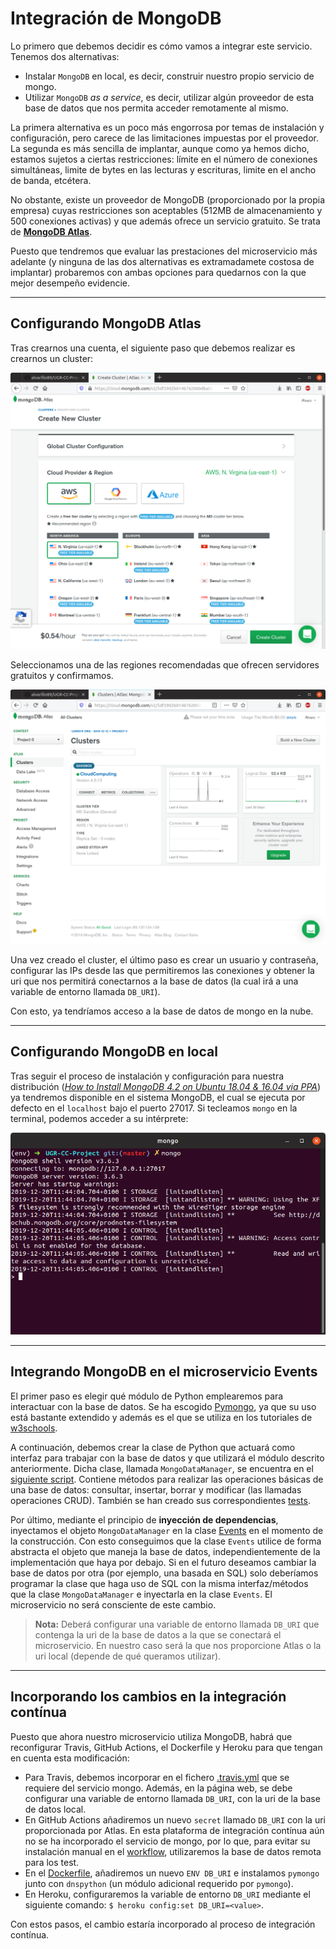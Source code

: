 # Integración de MongoDB

Lo primero que debemos decidir es cómo vamos a integrar este servicio. Tenemos dos alternativas:

- Instalar `MongoDB` en local, es decir, construir nuestro propio servicio de mongo.
- Utilizar `MongoDB` *as a service*, es decir, utilizar algún proveedor de esta base de datos que nos permita acceder remotamente al mismo.

La primera alternativa es un poco más engorrosa por temas de instalación y configuración, pero carece de las limitaciones impuestas por el proveedor. La segunda es más sencilla de implantar, aunque como ya hemos dicho, estamos sujetos a ciertas restricciones: límite en el número de conexiones simultáneas, limite de bytes en las lecturas y escrituras, limite en el ancho de banda, etcétera.

No obstante, existe un proveedor de MongoDB (proporcionado por la propia empresa) cuyas restricciones son aceptables (512MB de almacenamiento y 500 conexiones activas) y que además ofrece un servicio gratuito. Se trata de [**MongoDB Atlas**](https://www.mongodb.com/cloud/atlas).

Puesto que tendremos que evaluar las prestaciones del microservicio más adelante (y ninguna de las dos alternativas es extramadamete costosa de implantar) probaremos con ambas opciones para quedarnos con la que mejor desempeño evidencie.

---
## Configurando MongoDB Atlas

Tras crearnos una cuenta, el siguiente paso que debemos realizar es crearnos un cluster:

![](imgs/Hito4/clustermongo.png)

Seleccionamos una de las regiones recomendadas que ofrecen servidores gratuitos y confirmamos.

![](imgs/Hito4/clustercreado.png)

Una vez creado el cluster, el último paso es crear un usuario y contraseña, configurar las IPs desde las que permitiremos las conexiones y obtener la uri que nos permitirá conectarnos a la base de datos (la cual irá a una variable de entorno llamada `DB_URI`).

Con esto, ya tendríamos acceso a la base de datos de mongo en la nube.

---

## Configurando MongoDB en local

Tras seguir el proceso de instalación y configuración para nuestra distribución ([*How to Install MongoDB 4.2 on Ubuntu 18.04 & 16.04 via PPA*](https://tecadmin.net/install-mongodb-on-ubuntu/)) ya tendremos disponible en el sistema MongoDB, el cual se ejecuta por defecto en el `localhost` bajo el puerto 27017. Si tecleamos `mongo` en la terminal, podemos acceder a su intérprete:

![](imgs/Hito4/mongolocal.png)

---

## Integrando MongoDB en el microservicio Events

El primer paso es elegir qué módulo de Python emplearemos para interactuar con la base de datos. Se ha escogido [Pymongo](https://api.mongodb.com/python/current/), ya que su uso está bastante extendido y además es el que se utiliza en los tutoriales de [w3schools](https://www.w3schools.com/python/python_mongodb_getstarted.asp).

A continuación, debemos crear la clase de Python que actuará como interfaz para trabajar con la base de datos y que utilizará el módulo descrito anteriormente. Dicha clase, llamada `MongoDataManager`, se encuentra en el [siguiente script](https://github.com/alvarillo89/UGR-CC-Project/blob/master/src/mongo_data_manager.py). Contiene métodos para realizar las operaciones básicas de una base de datos: consultar, insertar, borrar y modificar (las llamadas operaciones CRUD). También se han creado sus correspondientes [tests](https://github.com/alvarillo89/UGR-CC-Project/blob/master/tests/test_mongo_dm.py).


Por último, mediante el principio de **inyección de dependencias**, inyectamos el objeto `MongoDataManager` en la clase [Events](https://github.com/alvarillo89/UGR-CC-Project/blob/master/src/Events.py) en el momento de la construcción. Con esto conseguimos que la clase `Events` utilice de forma abstracta el objeto que maneja la base de datos, independientemente de la implementación que haya por debajo. Si en el futuro deseamos cambiar la base de datos por otra (por ejemplo, una basada en SQL) solo deberíamos programar la clase que haga uso de SQL con la misma interfaz/métodos que la clase `MongoDataManager` e inyectarla en la clase `Events`. El microservicio no será consciente de este cambio.

> **Nota:** Deberá configurar una variable de entorno llamada `DB_URI` que contenga la uri de la base de datos a la que se conectará el microservicio. En nuestro caso será la que nos proporcione Atlas o la uri local (depende de qué queramos utilizar).

---

## Incorporando los cambios en la integración contínua

Puesto que ahora nuestro microservicio utiliza MongoDB, habrá que reconfigurar Travis, GitHub Actions, el Dockerfile y Heroku para que tengan en cuenta esta modificación:

- Para Travis, debemos incorporar en el fichero [.travis.yml](https://github.com/alvarillo89/UGR-CC-Project/blob/master/.travis.yml) que se requiere del servicio mongo. Además, en la página web, se debe configurar una variable de entorno llamada `DB_URI`, con la uri de la base de datos local.
- En GitHub Actions añadiremos un nuevo `secret` llamado `DB_URI` con la uri proporcionada por Atlas. En esta plataforma de integración contínua aún no se ha incorporado el servicio de mongo, por lo que, para evitar su instalación manual en el [workflow](https://github.com/alvarillo89/UGR-CC-Project/blob/master/.github/workflows/WindowsTest.yml), utilizaremos la base de datos remota para los test. 
- En el [Dockerfile](https://github.com/alvarillo89/UGR-CC-Project/blob/master/Dockerfile), añadiremos un nuevo `ENV DB_URI` e instalamos `pymongo` junto con `dnspython` (un módulo adicional requerido por `pymongo`).
- En Heroku, configuraremos la variable de entorno `DB_URI` mediante el siguiente comando: `$ heroku config:set DB_URI=<value>`.

Con estos pasos, el cambio estaría incorporado al proceso de integración contínua. 